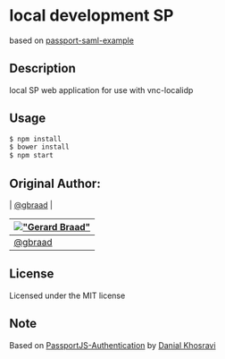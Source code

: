 local development SP
====================

based on [passport-saml-example](https://github.com/gbraad/passport-saml-example)

Description
-----------

local SP web application for use with vnc-localidp

Usage
-----

```bash
$ npm install
$ bower install
$ npm start
```




Original Author:
----------------

| [@gbraad](https://twitter.com/gbraad) |

| [!["Gerard Braad"](http://gravatar.com/avatar/e466994eea3c2a1672564e45aca844d0.png?s=60)](http://gbraad.nl "Gerard Braad <me@gbraad.nl>") |
|---|
| [@gbraad](https://twitter.com/gbraad) |


License
-------

Licensed under the MIT license


Note
----

Based on [PassportJS-Authentication](https://github.com/DanialK/PassportJS-Authentication) by [Danial Khosravi](http://danialk.github.io/)
